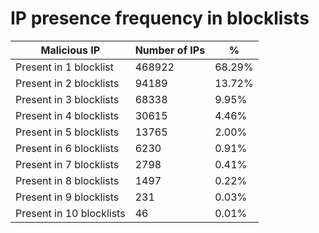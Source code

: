 # IP presence frequency in blocklists
| Malicious IP | Number of IPs | % |
|----|----|----|
| Present in 1 blocklist | 468922 | 68.29% |
| Present in 2 blocklists | 94189 | 13.72% |
| Present in 3 blocklists | 68338 | 9.95% |
| Present in 4 blocklists | 30615 | 4.46% |
| Present in 5 blocklists | 13765 | 2.00% |
| Present in 6 blocklists | 6230 | 0.91% |
| Present in 7 blocklists | 2798 | 0.41% |
| Present in 8 blocklists | 1497 | 0.22% |
| Present in 9 blocklists | 231 | 0.03% |
| Present in 10 blocklists | 46 | 0.01% |
